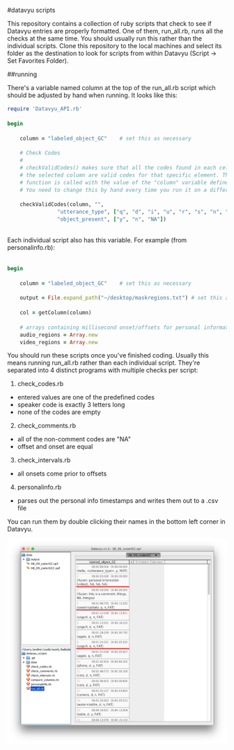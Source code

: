 #datavyu scripts

This repository contains a collection of ruby scripts that check to see if Datavyu entries are properly formatted. One of them, run_all.rb, runs all the checks at the same time. You should usually run this rather than the individual scripts. Clone this repository to the local machines and select its folder as the destination to look for scripts from within Datavyu (Script -> Set Favorites Folder).

##running

There's a variable named column at the top of the run_all.rb script which should be adjusted by hand when running. It looks like this:

```ruby
require 'Datavyu_API.rb'

begin

	column = "labeled_object_GC"	# set this as necessary

	# Check Codes
	#
	# checkValidCodes() makes sure that all the codes found in each cell of
	# the selected column are valid codes for that specific element. The
	# function is called with the value of the "column" variable defined above.
	# You need to change this by hand every time you run it on a different column.

	checkValidCodes(column, "",
				"utterance_type", ["q", "d", "i", "u", "r", "s", "n", "NA"],
				"object_present", ["y", "n", "NA"])



```

Each individual script also has this variable. For example (from personalinfo.rb):


```ruby

begin

	column = "labeled_object_GC"	# set this as necessary

	output = File.expand_path("~/desktop/maskregions.txt") # set this as necessary

	col = getColumn(column)

	# arrays containing millisecond onset/offsets for personal information
	audio_regions = Array.new
	video_regions = Array.new

```

You should run these scripts once you've finished coding. Usually this means running run_all.rb rather than each individual script. They're separated into 4 distinct programs with multiple checks per script:

1. check_codes.rb
  * entered values are one of the predefined codes
  * speaker code is exactly 3 letters long
  * none of the codes are empty
2. check_comments.rb
  * all of the non-comment codes are "NA"
  * offset and onset are equal
3. check_intervals.rb
  * all onsets come prior to offsets
4. personalinfo.rb
  * parses out the personal info timestamps and writes them out to a .csv file



You can run them by double clicking their names in the bottom left corner in Datavyu.


![datavyu_scripts](data/datavyu_scripts_screen.png)
